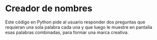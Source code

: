 # Creador de nombres

Este código en Python pide al usuario responder dos preguntas que requieran una sola palabra cada una y que luego le muestre en pantalla esas palabras combinadas, para formar una marca creativa.